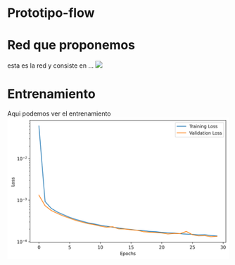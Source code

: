 # Prototipo-flow
# Red que proponemos
esta es la red y consiste en ...
![]([https://github.com/DanielAntonioGJ/Prototipo-flow/blob/main/Kits19_subset_UNet_training_history.png](https://github.com/DanielAntonioGJ/Prototipo-flow/blob/main/red_propuesta_.png))

# Entrenamiento
Aqui podemos ver el entrenamiento
![](https://github.com/DanielAntonioGJ/Prototipo-flow/blob/main/Kits19_subset_UNet_training_history.png)
